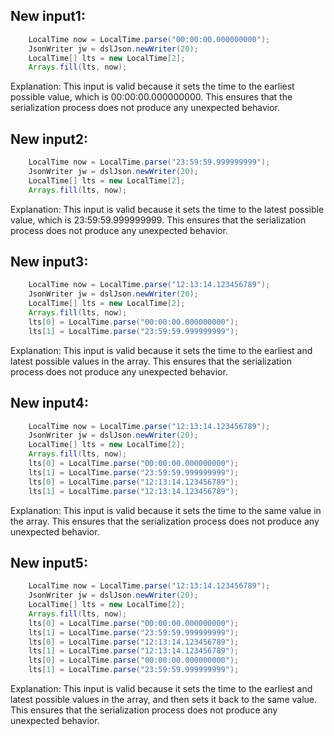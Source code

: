 ## New input1:
```java
    LocalTime now = LocalTime.parse("00:00:00.000000000");
    JsonWriter jw = dslJson.newWriter(20);
    LocalTime[] lts = new LocalTime[2];
    Arrays.fill(lts, now);
```
Explanation: This input is valid because it sets the time to the earliest possible value, which is 00:00:00.000000000. This ensures that the serialization process does not produce any unexpected behavior.

## New input2:
```java
    LocalTime now = LocalTime.parse("23:59:59.999999999");
    JsonWriter jw = dslJson.newWriter(20);
    LocalTime[] lts = new LocalTime[2];
    Arrays.fill(lts, now);
```
Explanation: This input is valid because it sets the time to the latest possible value, which is 23:59:59.999999999. This ensures that the serialization process does not produce any unexpected behavior.

## New input3:
```java
    LocalTime now = LocalTime.parse("12:13:14.123456789");
    JsonWriter jw = dslJson.newWriter(20);
    LocalTime[] lts = new LocalTime[2];
    Arrays.fill(lts, now);
    lts[0] = LocalTime.parse("00:00:00.000000000");
    lts[1] = LocalTime.parse("23:59:59.999999999");
```
Explanation: This input is valid because it sets the time to the earliest and latest possible values in the array. This ensures that the serialization process does not produce any unexpected behavior.

## New input4:
```java
    LocalTime now = LocalTime.parse("12:13:14.123456789");
    JsonWriter jw = dslJson.newWriter(20);
    LocalTime[] lts = new LocalTime[2];
    Arrays.fill(lts, now);
    lts[0] = LocalTime.parse("00:00:00.000000000");
    lts[1] = LocalTime.parse("23:59:59.999999999");
    lts[0] = LocalTime.parse("12:13:14.123456789");
    lts[1] = LocalTime.parse("12:13:14.123456789");
```
Explanation: This input is valid because it sets the time to the same value in the array. This ensures that the serialization process does not produce any unexpected behavior.

## New input5:
```java
    LocalTime now = LocalTime.parse("12:13:14.123456789");
    JsonWriter jw = dslJson.newWriter(20);
    LocalTime[] lts = new LocalTime[2];
    Arrays.fill(lts, now);
    lts[0] = LocalTime.parse("00:00:00.000000000");
    lts[1] = LocalTime.parse("23:59:59.999999999");
    lts[0] = LocalTime.parse("12:13:14.123456789");
    lts[1] = LocalTime.parse("12:13:14.123456789");
    lts[0] = LocalTime.parse("00:00:00.000000000");
    lts[1] = LocalTime.parse("23:59:59.999999999");
```
Explanation: This input is valid because it sets the time to the earliest and latest possible values in the array, and then sets it back to the same value. This ensures that the serialization process does not produce any unexpected behavior.
